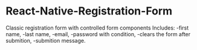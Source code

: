 # React-Native-Registration-Form
Classic registration form with controlled form components
Includes:
-first name, 
-last name, 
-email, 
-password with condition, 
-clears the form after submition, 
-submition message.

